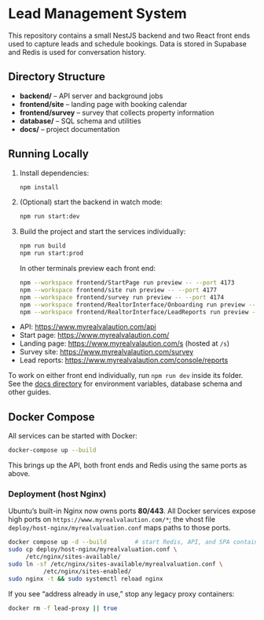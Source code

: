 # Lead Management System

This repository contains a small NestJS backend and two React front ends used to capture leads and schedule bookings. Data is stored in Supabase and Redis is used for conversation history.

## Directory Structure

- **backend/** – API server and background jobs
- **frontend/site** – landing page with booking calendar
- **frontend/survey** – survey that collects property information
- **database/** – SQL schema and utilities
- **docs/** – project documentation

## Running Locally

1. Install dependencies:
   ```bash
   npm install
   ```
2. (Optional) start the backend in watch mode:
   ```bash
   npm run start:dev
   ```
3. Build the project and start the services individually:
   ```bash
   npm run build
   npm run start:prod
   ```
   In other terminals preview each front end:
   ```bash
   npm --workspace frontend/StartPage run preview -- --port 4173
   npm --workspace frontend/site run preview -- --port 4177
   npm --workspace frontend/survey run preview -- --port 4174
   npm --workspace frontend/RealtorInterface/Onboarding run preview -- --port 4175
   npm --workspace frontend/RealtorInterface/LeadReports run preview -- --port 4176
   ```
  - API: <https://www.myrealvalaution.com/api>
  - Start page: <https://www.myrealvalaution.com/>
  - Landing page: <https://www.myrealvalaution.com/s> (hosted at `/s`)
  - Survey site: <https://www.myrealvalaution.com/survey>
   - Lead reports: <https://www.myrealvalaution.com/console/reports>

To work on either front end individually, run `npm run dev` inside its folder. See the [docs directory](docs/README.md) for environment variables, database schema and other guides.

## Docker Compose

All services can be started with Docker:
```bash
docker-compose up --build
```
This brings up the API, both front ends and Redis using the same ports as above.

### Deployment (host Nginx)
Ubuntu’s built-in Nginx now owns ports **80/443**. All Docker services expose
high ports on `https://www.myrealvalaution.com/*`; the vhost file
`deploy/host-nginx/myrealvaluation.conf` maps paths to those ports.

```bash
docker compose up -d --build        # start Redis, API, and SPA containers
sudo cp deploy/host-nginx/myrealvaluation.conf \
     /etc/nginx/sites-available/
sudo ln -sf /etc/nginx/sites-available/myrealvaluation.conf \
          /etc/nginx/sites-enabled/
sudo nginx -t && sudo systemctl reload nginx
```

If you see “address already in use,” stop any legacy proxy containers:

```bash
docker rm -f lead-proxy || true
```
